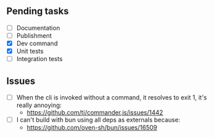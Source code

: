 ## Pending tasks

- [ ] Documentation
- [ ] Publishment
- [x] Dev command
- [x] Unit tests
- [ ] Integration tests

## Issues

- [ ] When the cli is invoked without a command, it resolves to exit 1, it's really annoying:
  - https://github.com/tj/commander.js/issues/1442
- [ ] I can't build with bun using all deps as externals because:
  - https://github.com/oven-sh/bun/issues/16509
